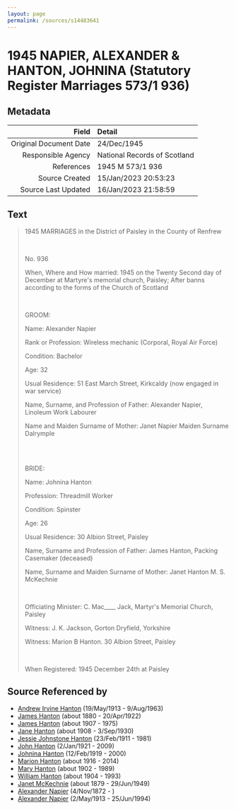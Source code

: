 ```yaml
---
layout: page
permalink: /sources/s14483641
---
```


# 1945 NAPIER, ALEXANDER & HANTON, JOHNINA (Statutory Register Marriages 573/1 936)

## Metadata
Field | Detail
---:|:---
Original Document Date | 24/Dec/1945
Responsible Agency | National Records of Scotland
References | 1945 M 573/1 936
Source Created | 15/Jan/2023 20:53:23
Source Last Updated | 16/Jan/2023 21:58:59

## Text

> 1945 MARRIAGES in the District of Paisley in the County of Renfrew
>
> <br/>
>
> No. 936
>
> When, Where and How married: 1945 on the Twenty Second day of December at Martyre's memorial church, Paisley; After banns according to the forms of the Church of Scotland
>
> <br/>
>
> GROOM:
>
> Name: Alexander Napier
>
> Rank or Profession: Wireless mechanic (Corporal, Royal Air Force)
>
> Condition: Bachelor
>
> Age: 32
>
> Usual Residence: 51 East March Street, Kirkcaldy (now engaged in war service)
>
> Name, Surname, and Profession of Father: Alexander Napier, Linoleum Work Labourer
>
> Name and Maiden Surname of Mother: Janet Napier Maiden Surname Dalrymple
>
> <br/>
>
> <br/>
>
> BRIDE:
>
> Name: Johnina Hanton
>
> Profession: Threadmill Worker
>
> Condition: Spinster
>
> Age: 26
>
> Usual Residence: 30 Albion Street, Paisley
>
> Name, Surname and Profession of Father: James Hanton, Packing Casemaker (deceased)
>
> Name, Surname and Maiden Surname of Mother: Janet Hanton M. S. McKechnie
>
> <br/>
>
> Officiating Minister: C. Mac____ Jack, Martyr's Memorial Church, Paisley
>
> Witness: J. K. Jackson, Gorton Dryfield, Yorkshire
>
> Witness: Marion B Hanton. 30 Albion Street, Paisley
>
> <br/>
>
> When Registered: 1945 December 24th at Paisley
>

## Source Referenced by

* [Andrew Irvine Hanton](../people/@53392578@-andrew-irvine-hanton-b1913-5-19-d1963-8-9.md) (19/May/1913 - 9/Aug/1963)
* [James Hanton](../people/@71830064@-james-hanton-b1880-d1922-4-20.md) (about 1880 - 20/Apr/1922)
* [James Hanton](../people/@30630538@-james-hanton-b1907-d1975.md) (about 1907 - 1975)
* [Jane Hanton](../people/@65592941@-jane-hanton-b1908-d1930-9-3.md) (about 1908 - 3/Sep/1930)
* [Jessie Johnstone Hanton](../people/@56011610@-jessie-johnstone-hanton-b1911-2-23-d1981.md) (23/Feb/1911 - 1981)
* [John Hanton](../people/@30651959@-john-hanton-b1921-1-2-d2009.md) (2/Jan/1921 - 2009)
* [Johnina Hanton](../people/@68592798@-johnina-hanton-b1919-2-12-d2000.md) (12/Feb/1919 - 2000)
* [Marion Hanton](../people/@27083581@-marion-hanton-b1916-d2014.md) (about 1916 - 2014)
* [Mary Hanton](../people/@24857040@-mary-hanton-b1902-d1989.md) (about 1902 - 1989)
* [William Hanton](../people/@19187808@-william-hanton-b1904-d1993.md) (about 1904 - 1993)
* [Janet McKechnie](../people/@47324688@-janet-mckechnie-b1879-d1949-6-29.md) (about 1879 - 29/Jun/1949)
* [Alexander Napier](../people/@22451165@-alexander-napier-b1872-11-4-d.md) (4/Nov/1872 - )
* [Alexander Napier](../people/@80968928@-alexander-napier-b1913-5-2-d1994-6-25.md) (2/May/1913 - 25/Jun/1994)
